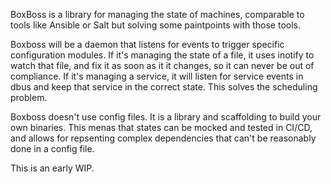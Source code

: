 BoxBoss is a library for managing the state of machines, comparable to tools like Ansible or Salt but solving some paintpoints with those tools.

Boxboss will be a daemon that listens for events to trigger specific configuration modules. If it's managing the state of  a file, it uses inotify to watch that file, and fix it as soon as it it changes, so it can never be out of compliance. If it's managing a service, it will listen for service events in dbus and keep that service in the correct state. This solves the scheduling problem.

Boxboss doesn't use config files. It is a library and scaffolding to build your own binaries. This menas that states can be mocked and tested in CI/CD, and allows for repsenting complex dependencies that can't be reasonably done in a config file.

This is an early WIP.
